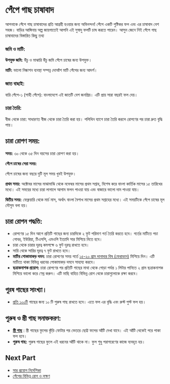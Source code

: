 # পেঁপে গাছ চাষাবাদ

আপনাকে পেঁপে গাছ চাষাবাদের প্রতি আগ্রহী হওয়ার জন্য অভিনন্দন! পেঁপে একটি পুষ্টিকর ফল এবং এর চাষাবাদ বেশ সহজ। বাড়ির আঙ্গিনায় অল্প জায়গাতেই আপনি এই সুস্বাদু ফলটি চাষ করতে পারেন। আসুন জেনে নিই পেঁপে গাছ চাষাবাদের বিস্তারিত কিছু তথ্য

### জমি ও মাটি:

**উপযুক্ত জমি:** উঁচু ও মাঝারি উঁচু জমি পেঁপে চাষের জন্য উপযুক্ত।

**মাটি:** ভালো নিষ্কাশন ব্যবস্থা সম্পন্ন দোআঁশ মাটি পেঁপের জন্য আদর্শ।

### জাত বাছাই:

বারি পেঁপে-১ (শাহী পেঁপে): বাংলাদেশে এই জাতটি বেশ জনপ্রিয়। এটি প্রায় সারা বছরই ফল দেয়।

### চারা তৈরি:

বীজ থেকে চারা: সাধারণত বীজ থেকে চারা তৈরি করা হয়। পলিথিন ব্যাগে চারা তৈরি করলে রোপণের পর চারা দ্রুত বৃদ্ধি পায়।

## চারা রোপণ সময়:

**সময়:** ৩০ থেকে ৩৫ দিন বয়সের চারা রোপণ করা হয়।

**পেঁপে চাষের সেরা সময়:**

পেঁপে চাষের জন্য বছরে দুটি মূল সময় খুবই উপযুক্ত।

**প্রথম সময়:** অক্টোবর মাসের মাঝামাঝি থেকে নভেম্বর মাসের প্রথম সপ্তাহ, বিশেষ করে বাংলা কার্তিক মাসের ১৫ তারিখের মধ্যে। এই সময়ের মধ্যে চারা লাগালে আগাম ফলন পাওয়া যায় এবং বাজারে ভালো দাম পাওয়া যায়।

**দ্বিতীয় সময়:** ফেব্রুয়ারি থেকে মার্চ মাস, অর্থাৎ বাংলা বৈশাখ মাসের প্রথম সপ্তাহের মধ্যে। এই সময়টিকে পেঁপে চাষের মূল মৌসুম বলা হয়।

## চারা রোপন পদ্ধতি:

- রোপণের ১৫ দিন আগে প্রতিটি গাছের জন্য চারদিকে ২ ফুট পরিমাণ গর্ত তৈরি করতে হবে। গর্তের মাটিতে পচা গোবর, ইউরিয়া, টিএসপি, এমওপি ইত্যাদি সার মিশিয়ে নিতে হবে।
- চারা থেকে চারার দূরত্ব কমপক্ষে ৬ ফুট দূরত্ব রাখতে হবে।
- সারি থেকে সারির দূরত্ব ৭ ফুট রাখতে হবে।
- **মাটির পোকামাকড় দমন:** চারা রোপণের সময় গর্তে [১৫-২০ গ্রাম দানাদার বিষ (ফেরাডান)](https://youtu.be/HaQpJmax62k?t=194) মিশিয়ে দিন। এটি মাটিতে থাকা বিভিন্ন ধরনের পোকামাকড় দমনে সাহায্য করবে।
- **ছত্রাকনাশক প্রয়োগ:** চারা রোপণের পর প্রতিটি গাছের মাথা থেকে গোড়া পর্যন্ত ১ লিটার পানিতে ২ গ্রাম ছত্রাকনাশক মিশিয়ে ভালো করে স্প্রে করুন। এটি মাছি বাহিত বিভিন্ন রোগ থেকে চারাগুলোকে রক্ষা করবে।

## পুরষ গাছের সাংখ্যা।

- [প্রতি ১০০টি](https://youtu.be/1i5UvOppSO4?t=191) গাছের জন্য ১০ টি পুরুষ গাছ রাখতে হবে। এতে ফল এর বৃদ্ধি এবং রুস্ট পুস্ট ফল হয়।

## পুরুষ ও স্ত্রী গাছ সনাক্তকরণ:

- [**স্ত্রী গাছ**](https://youtu.be/1i5UvOppSO4?t=211) : স্ত্রী গাছের ফুলের কুঁড়ি ফোটার পর ভেতরে ছোট্ট ফলের আঁটি দেখা যাবে। এই আঁটি থেকেই পরে পাকা ফল হবে।
- **পুরুষ গাছ:** পুরুষ গাছের ফুলে এই ধরনের আঁটি থাকে না। ফুল শুধু পরাগরেণের কাজে ব্যবহৃত হয়।

## Next Part

- [সার প্রয়োগ নির্দেশিকা](https://github.com/ShoyaibUddin/Modern-Agriculture/blob/main/Cultivation%20of%20Papaya/fertilizer-application-guidelines.md)
- [পেঁপের বিভিন্ন রোগ ও লক্ষণ](https://github.com/ShoyaibUddin/Modern-Agriculture/blob/c4bafcd08cec3fdd9bfae8edf17747baeaca6480/Cultivation%20of%20Papaya/disease.md)
